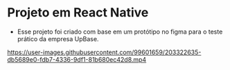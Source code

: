 # Projeto em React Native
- Esse projeto foi criado com base em um protótipo no figma para o teste prático da empresa UpBase. 

https://user-images.githubusercontent.com/99601659/203322635-db5689e0-fdb7-4336-9df1-81b680ec42d8.mp4

